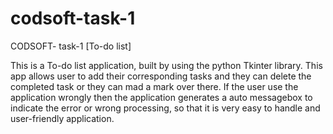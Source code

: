 # codsoft-task-1
CODSOFT- task-1 [To-do list]

This is a To-do list application, built by using the python Tkinter library. This app allows user to add their corresponding tasks and they can delete the completed task or they can mad a mark over there. If the user use the application wrongly then the application generates a auto messagebox to indicate the error or wrong processing, so that it is very easy to handle and user-friendly application.
